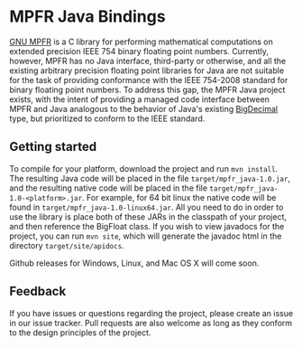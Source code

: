 # MPFR Java Bindings

[GNU MPFR](http://www.mpfr.org/) is a C library for performing mathematical computations on extended precision IEEE 754 binary floating point numbers. Currently, however, MPFR has no Java interface, third-party or otherwise, and all the existing arbitrary precision floating point libraries for Java are not suitable for the task of providing conformance with the IEEE 754-2008 standard for binary floating point numbers. To address this gap, the MPFR Java project exists, with the intent of providing a managed code interface between MPFR and Java analogous to the behavior of Java's existing [BigDecimal](http://docs.oracle.com/javase/7/docs/api/java/math/BigDecimal.html) type, but prioritized to conform to the IEEE standard.

## Getting started

To compile for your platform, download the project and run `mvn install`. The resulting Java code will be placed in the file `target/mpfr_java-1.0.jar`, and the resulting native code will be placed in the file `target/mpfr_java-1.0-<platform>.jar`. For example, for 64 bit linux the native code will be found in `target/mpfr_java-1.0-linux64.jar`. All you need to do in order to use the library is place both of these JARs in the classpath of your project, and then reference the BigFloat class. If you wish to view javadocs for the project, you can run `mvn site`, which will generate the javadoc html in the directory `target/site/apidocs`.

Github releases for Windows, Linux, and Mac OS X will come soon.

## Feedback

If you have issues or questions regarding the project, please create an issue in our issue tracker. Pull requests are also welcome as long as they conform to the design principles of the project.

